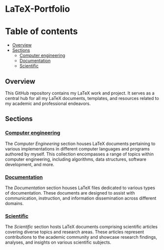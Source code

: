 # LaTeX-Portfolio

# Table of contents

- [Overview](#overview)
- [Sections](#sections)
  - [Computer engineering](#computer-engineering)
  - [Documentation](#documentation)
  - [Scientific](#scientific)


## Overview

This GitHub repository contains my LaTeX work and project. It serves as a central hub for all my LaTeX documents, templates, and resources related to my academic and professional endeavors.

## Sections

### [Computer engineering](https://github.com/nnalijm/LaTeX-Portfolio/tree/main/Computer%20engineering)

The *Computer Engineering* section houses LaTeX documents pertaining to various implementations in different computer languages and programs authored by myself. This collection encompasses a range of topics within computer engineering, including algorithms, data structures, software development, and more.

### [Documentation](https://github.com/nnalijm/LaTeX-Portfolio/tree/main/Documentation)

The *Documentation* section houses LaTeX files dedicated to various types of documentation. These documents are designed to assist with communication, instruction, and information dissemination across different domains.

### [Scientific](https://github.com/nnalijm/LaTeX-Portfolio/tree/main/Scientific)

The *Scientific* section hosts LaTeX documents comprising scientific articles covering diverse topics and research areas. These articles represent contributions to the academic community and showcase research findings, analyses, and insights on various scientific subjects.
